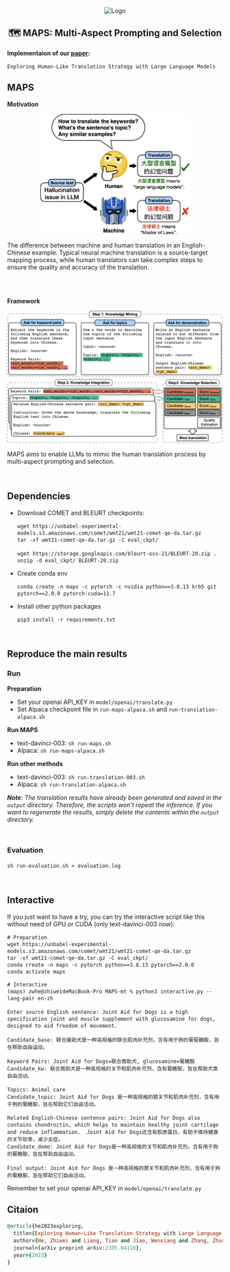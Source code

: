 <div align="center">
  <img src="imgs/github.png" alt="Logo" width="200">
</div>

<h2 align="center">🗺️ MAPS: Multi-Aspect Prompting and Selection</h2>

**Implementaion of our [paper](https://arxiv.org/abs/2305.04118):**

```
Exploring Human-Like Translation Strategy with Large Language Models
```



## MAPS

**Motivation**

<p align="center">
<img src="imgs/intro.png" alt="intro"  width="350" />
</p>
The difference between machine and human translation in an English-Chinese example. Typical neural machine translation is a source-target mapping process, while human translators can take complex steps to ensure the quality and accuracy of the translation.

<br><br>

**Framework**

<p align="center">
<img src="imgs/method.png" alt="method"  width="800" />
</p>

MAPS aims to enable LLMs to mimic the human translation process by multi-aspect prompting and selection.

<br>

## Dependencies

* Download COMET and BLEURT checkpoints:

  ```shell
  wget https://unbabel-experimental-models.s3.amazonaws.com/comet/wmt21/wmt21-comet-qe-da.tar.gz
  tar -xf wmt21-comet-qe-da.tar.gz -C eval_ckpt/
  
  wget https://storage.googleapis.com/bleurt-oss-21/BLEURT-20.zip .
  unzip -d eval_ckpt/ BLEURT-20.zip
  ```
* Create conda env

  ```shell
  conda create -n maps -c pytorch -c nvidia python==3.8.13 krb5 git pytorch==2.0.0 pytorch-cuda=11.7
  ```
* Install other python packages

  ```
  pip3 install -r requirements.txt
  ```

<br>

## Reproduce the main results

### Run

**Preparation**

* Set your openai API_KEY in `model/openai/translate.py`
* Set Alpaca checkpoint file in `run-maps-alpaca.sh` and `run-translation-alpaca.sh`

**Run MAPS**

* text-davinci-003: `sh run-maps.sh `
* Alpaca: `sh run-maps-alpaca.sh `

**Run other methods**

* text-davinci-003: `sh run-translation-003.sh `
* Alpaca: `sh run-translation-alpaca.sh `

***Note**: The translation results have already been generated and saved in the `output` directory. Therefore, the scripts won't repeat the inference. If you want to regenerate the results, simply delete the contents within the `output` directory.*

<br>

### Evaluation

`sh run-evaluation.sh > evaluation.log`

<br>

## Interactive

If you just want to have a try, you can try the interactive script like this without need of GPU or CUDA (only text-davinci-003 now):

```shell
# Preparation
wget https://unbabel-experimental-models.s3.amazonaws.com/comet/wmt21/wmt21-comet-qe-da.tar.gz
tar -xf wmt21-comet-qe-da.tar.gz -C eval_ckpt/   
conda create -n maps -c pytorch python==3.8.13 pytorch==2.0.0  
conda activate maps
```
```shell
# Interactive
(maps) zwhe@zhiweideMacBook-Pro MAPS-mt % python3 interactive.py --lang-pair en-zh

Enter source English sentence: Joint Aid for Dogs is a high specification joint and muscle supplement with glucosamine for dogs, designed to aid freedom of movement.

Candidate_base: 联合援助犬是一种高规格的联合肌肉补充剂，含有用于狗的葡萄糖胺，旨在帮助自由运动。

Keyword Pairs: Joint Aid for Dogs=联合救助犬, glucosamine=葡糖胺
Candidate_kw: 联合救助犬是一种高规格的关节和肌肉补充剂，含有葡糖胺，旨在帮助犬类自由活动。

Topics: Animal care
Candidate_topic: Joint Aid for Dogs 是一种高规格的膝关节和肌肉补充剂，含有用于狗的葡糖胺，旨在帮助它们自由活动。

Related English-Chinese sentence pairs: Joint Aid for Dogs also contains chondroitin, which helps to maintain healthy joint cartilage and reduce inflammation.  Joint Aid for Dogs还含有胶原蛋白，有助于维持健康的关节软骨，减少炎症。
Candidate_demo: Joint Aid for Dogs是一种高规格的关节和肌肉补充剂，含有用于狗的葡糖胺，旨在帮助自由运动。

Final output: Joint Aid for Dogs 是一种高规格的膝关节和肌肉补充剂，含有用于狗的葡糖胺，旨在帮助它们自由活动。
```

Remember to set your openai API_KEY in `model/openai/translate.py`



## Citaion

```ruby
@article{he2023exploring,
  title={Exploring Human-Like Translation Strategy with Large Language Models},
  author={He, Zhiwei and Liang, Tian and Jiao, Wenxiang and Zhang, Zhuosheng and Yang, Yujiu and Wang, Rui and Tu, Zhaopeng and Shi, Shuming and Wang, Xing},
  journal={arXiv preprint arXiv:2305.04118},
  year={2023}
}
```

